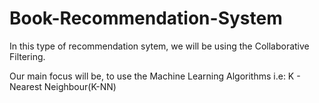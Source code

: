 # Book-Recommendation-System

In this type of recommendation sytem, we will be using the Collaborative Filtering.

Our main focus will be, to use the Machine Learning Algorithms i.e: K - Nearest Neighbour(K-NN)
